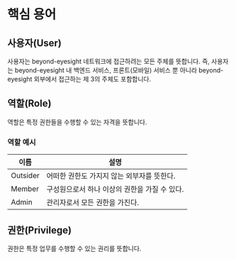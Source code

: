 # 핵심 용어

## 사용자(User)

사용자는 beyond-eyesight 네트워크에 접근하려는 모든 주체를 뜻합니다. 즉, 사용자는 beyond-eyesight 내 백엔드 서비스, 프론트(모바일) 서비스 뿐 아니라 beyond-eyesight 외부에서 접근하는 제 3의 주체도 포함합니다.

## 역할(Role)

역할은 특정 권한들을 수행할 수 있는 자격을 뜻합니다.

### 역할 예시

| 이름     | 설명                                          |
| -------- | --------------------------------------------- |
| Outsider | 어떠한 권한도 가지지 않는 외부자를 뜻한다.    |
| Member   | 구성원으로서 하나 이상의 권한을 가질 수 있다. |
| Admin    | 관리자로서 모든 권한을 가진다.                |

## 권한(Privilege)

권한은 특정 업무를 수행할 수 있는 권리를 뜻합니다.



